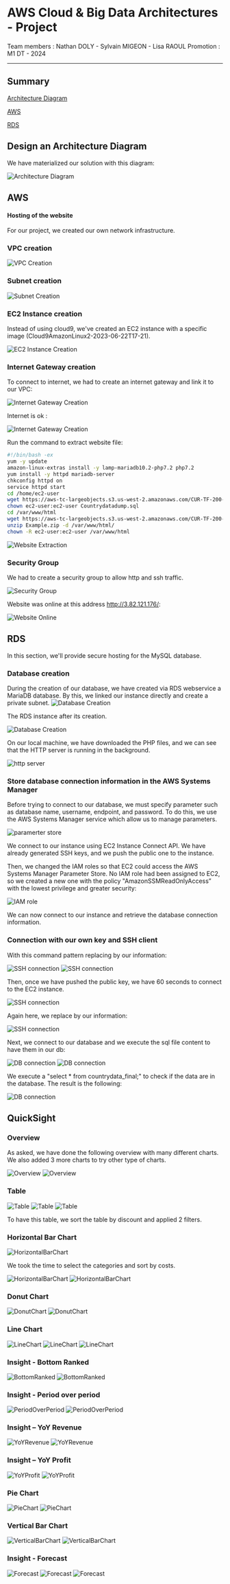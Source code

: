 # AWS Cloud & Big Data Architectures - Project

Team members : Nathan DOLY - Sylvain MIGEON - Lisa RAOUL
Promotion : M1 DT - 2024

---

## Summary

[Architecture Diagram](#design-an-architecture-diagram)

[AWS](#aws)

[RDS](#rds)

## Design an Architecture Diagram

We have materialized our solution with this diagram:

![Architecture Diagram](./projet/architecture_diagram.png)

## AWS

#### Hosting of the website

For our project, we created our own network infrastructure.

### VPC creation

![VPC Creation](./projet/vpc_creation.png)

### Subnet creation

![Subnet Creation](./projet/public_subnet_creation.png)

### EC2 Instance creation

Instead of using cloud9, we've created an EC2 instance with a specific image (Cloud9AmazonLinux2-2023-06-22T17-21).

![EC2 Instance Creation](./projet/ec2_instance_creation.png)

### Internet Gateway creation

To connect to internet, we had to create an internet gateway and link it to our VPC:

![Internet Gateway Creation](./projet/ig_creation.png)

Internet is ok :

![Internet Gateway Creation](./projet/check_ig_ok.png)

Run the command to extract website file:

```bash
#!/bin/bash -ex
yum -y update
amazon-linux-extras install -y lamp-mariadb10.2-php7.2 php7.2
yum install -y httpd mariadb-server
chkconfig httpd on
service httpd start
cd /home/ec2-user
wget https://aws-tc-largeobjects.s3.us-west-2.amazonaws.com/CUR-TF-200-ACACAD-2/21-course-project/s3/Countrydatadump.sql
chown ec2-user:ec2-user Countrydatadump.sql
cd /var/www/html
wget https://aws-tc-largeobjects.s3.us-west-2.amazonaws.com/CUR-TF-200-ACACAD-2/21-course-project/s3/Example.zip
unzip Example.zip -d /var/www/html/
chown -R ec2-user:ec2-user /var/www/html
```

![Website Extraction](./projet/script_to_extract_ws.png)

### Security Group

We had to create a security group to allow http and ssh traffic.

![Security Group](./projet/SG_inboud_http_ssh_connection.png)

Website was online at this address http://3.82.121.176/:

![Website Online](./projet/website_is_online.png)

## RDS

In this section, we'll provide secure hosting for the MySQL database.

### Database creation

During the creation of our database, we have created via RDS webservice a MariaDB database. By this, we linked our instance directly and create a private subnet.
![Database Creation](./projet/rds_private_subnet_creation.png)

The RDS instance after its creation.

![Database Creation](./projet/rds_creation.png)

On our local machine, we have downloaded the PHP files, and we can see that the HTTP server is running in the background.

![http server](./projet/httpd_server_running.png)

### Store database connection information in the AWS Systems Manager

Before trying to connect to our database, we must specify parameter such as database name, username, endpoint, and password. To do this, we use the AWS Systems Manager service which allow us to manage parameters.

![paramerter store](projet/db_parameter_aws_systems_manager.png)

We connect to our instance using EC2 Instance Connect API. We have already generated SSH keys, and we push the public one to the instance.

Then, we changed the IAM roles so that EC2 could access the AWS Systems Manager Parameter Store. No IAM role had been assigned to EC2, so we created a new one with the policy "AmazonSSMReadOnlyAccess” with the lowest privilege and greater security:

![IAM role](./projet/IAM_role_db_parameter.png)

We can now connect to our instance and retrieve the database connection information.

### Connection with our own key and SSH client

With this command pattern replacing by our information:

![SSH connection](./projet/ssh.png)
![SSH connection](./projet/send_public_key.png)

Then, once we have pushed the public key, we have 60 seconds to connect to the EC2 instance.

![SSH connection](./projet/ec2_connect.png)

Again here, we replace by our information:

![SSH connection](./projet/public_key_push.png)

Next, we connect to our database and we execute the sql file content to have them in our db:

![DB connection](./projet/connection_to_db_own_console_1.png)
![DB connection](./projet/connection_to_db_own_console_2.png)

We execute a "select \* from countrydata_final;" to check if the data are in the database. The result is the following:

![DB connection](./projet/select_via_own_console.png)

## QuickSight

### Overview

As asked, we have done the following overview with many different charts. We also added 3 more charts to try other type of charts.

![Overview](./projet/QuickSight/Overview1.png)
![Overview](./projet/QuickSight/Overview2.png)

### Table

![Table](./projet/QuickSight/Table1.png)
![Table](./projet/QuickSight/Table2.png)
![Table](./projet/QuickSight/Table3.png)

To have this table, we sort the table by discount and applied 2 filters.

### Horizontal Bar Chart

![HorizontalBarChart](./projet/QuickSight/HorizontalBarChart1.png)

We took the time to select the categories and sort by costs.

![HorizontalBarChart](./projet/QuickSight/HorizontalBarChart2.png)
![HorizontalBarChart](./projet/QuickSight/HorizontalBarChart3.png)

### Donut Chart

![DonutChart](./projet/QuickSight/DonutChart1.png)
![DonutChart](./projet/QuickSight/DonutChart2.png)

### Line Chart

![LineChart](./projet/QuickSight/LineChart1.png)
![LineChart](./projet/QuickSight/LineChart2.png)
![LineChart](./projet/QuickSight/LineChart3.png)

### Insight - Bottom Ranked

![BottomRanked](./projet/QuickSight/BottomRanked1.png)
![BottomRanked](./projet/QuickSight/BottomRanked2.png)

### Insight - Period over period

![PeriodOverPeriod](./projet/QuickSight/PeriodOverPeriod1.png)
![PeriodOverPeriod](./projet/QuickSight/PeriodOverPeriod2.png)

### Insight – YoY Revenue

![YoYRevenue](./projet/QuickSight/YoYRevenue1.png)
![YoYRevenue](./projet/QuickSight/YoYRevenue2.png)

### Insight – YoY Profit

![YoYProfit](./projet/QuickSight/YoYProfit1.png)
![YoYProfit](./projet/QuickSight/YoYProfit2.png)

### Pie Chart

![PieChart](./projet/QuickSight/PieChart1.png)
![PieChart](./projet/QuickSight/PieChart2.png)


### Vertical Bar Chart

![VerticalBarChart](./projet/QuickSight/VerticalBarChart1.png)
![VerticalBarChart](./projet/QuickSight/VerticalBarChart2.png)

### Insight - Forecast

![Forecast](./projet/QuickSight/Forecast1.png)
![Forecast](./projet/QuickSight/Forecast2.png)
![Forecast](./projet/QuickSight/Forecast3.png)
